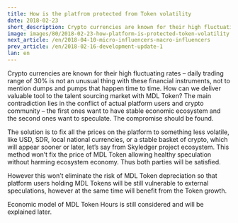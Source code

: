 ```yaml
---
title: How is the platfrom protected from Token volatility
date: 2018-02-23
short_description: Crypto currencies are known for their high fluctuating rates – daily trading range of 30% is not an unusual.
image: images/80/2018-02-23-how-platform-is-protected-token-volatility.jpg
next_article: /en/2018-04-10-micro-influencers-macro-influencers
prev_article: /en/2018-02-16-development-update-1
lan: en
---
```





Crypto currencies are known for their high fluctuating rates – daily trading range of 30% is not an unusual thing with these financial instruments, not to mention dumps and pumps that happen time to time. How can we deliver valuable tool to the talent sourcing market with MDL Token? The main contradiction lies in the conflict of actual platform users and crypto community – the first ones want to have stable economic ecosystem and the second ones want to speculate. The compromise should be found.

The solution is to fix all the prices on the platform to something less volatile, like USD, SDR, local national currencies, or a stable basket of crypto, which will appear sooner or later, let’s say from Skyledger
 project ecosystem. This method won’t fix the price of MDL Token allowing healthy speculation without harming ecosystem economy. Thus both parties will be satisfied.  

However this won’t eliminate the risk of MDL Token depreciation so that platform users holding MDL Tokens will be still vulnerable to external speculations, however at the same time will benefit from the Token growth. 

Economic model of MDL Token Hours is still considered and will be explained later. 
